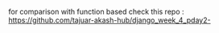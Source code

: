 for comparison with function based check this repo :
https://github.com/tajuar-akash-hub/django_week_4_pday2-
